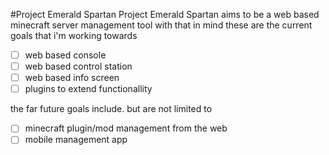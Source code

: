 #Project Emerald Spartan
Project Emerald Spartan aims to be a web based minecraft server management tool
with that in mind these are the current goals that i'm working towards
- [ ] web based console
- [ ] web based control station
- [ ] web based info screen
- [ ] plugins to extend functionallity

the far future goals include. but are not limited to
- [ ] minecraft plugin/mod management from the web
- [ ] mobile management app
